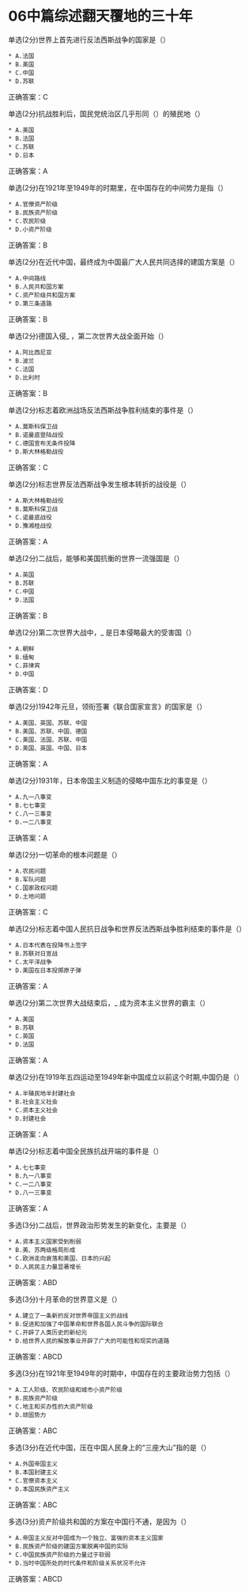 # 06中篇综述翻天覆地的三十年

单选(2分)世界上首先进行反法西斯战争的国家是（）    

    * A.法国
    * B.美国
    * C.中国
    * D.苏联
正确答案：C    

单选(2分)抗战胜利后，国民党统治区几乎形同（）的殖民地（）    

    * A.美国
    * B.法国
    * C.苏联
    * D.日本
正确答案：A    

单选(2分)在1921年至1949年的时期里，在中国存在的中间势力是指（）    

    * A.官僚资产阶级
    * B.民族资产阶级
    * C.农民阶级
    * D.小资产阶级
正确答案：B    

单选(2分)在近代中国，最终成为中国最广大人民共同选择的建国方案是（）    

    * A.中间路线
    * B.人民共和国方案
    * C.资产阶级共和国方案
    * D.第三条道路
正确答案：B    

单选(2分)德国入侵_  ，第二次世界大战全面开始（）    

    * A.阿比西尼亚
    * B.波兰
    * C.法国
    * D.比利时
正确答案：B    

单选(2分)标志着欧洲战场反法西斯战争胜利结束的事件是（）    

    * A.莫斯科保卫战
    * B.诺曼底登陆战役
    * C.德国宣布无条件投降
    * D.斯大林格勒战役
正确答案：C    

单选(2分)标志世界反法西斯战争发生根本转折的战役是（）    

    * A.斯大林格勒战役
    * B.莫斯科保卫战
    * C.诺曼底战役
    * D.豫湘桂战役
正确答案：A    

单选(2分)二战后，能够和美国抗衡的世界一流强国是（）    

    * A.英国
    * B.苏联
    * C.中国
    * D.法国
正确答案：B    

单选(2分)第二次世界大战中，_   是日本侵略最大的受害国（）    

    * A.朝鲜
    * B.缅甸
    * C.菲律宾
    * D.中国
正确答案：D    

单选(2分)1942年元旦，领衔签署《联合国家宣言》的国家是（）    

    * A.美国、英国、苏联、中国
    * B.美国、苏联、中国、德国
    * C.美国、法国、苏联、中国
    * D.美国、英国、中国、日本
正确答案：A    

单选(2分)1931年，日本帝国主义制造的侵略中国东北的事变是（）    

    * A.九一八事变
    * B.七七事变 
    * C.八一三事变
    * D.一二八事变
正确答案：A    

单选(2分)一切革命的根本问题是（）    

    * A.农民问题
    * B.军队问题
    * C.国家政权问题
    * D.土地问题
正确答案：C    

单选(2分)标志着中国人民抗日战争和世界反法西斯战争胜利结束的事件是（）    

    * A.日本代表在投降书上签字
    * B.苏联对日宣战
    * C.太平洋战争
    * D.美国在日本投掷原子弹
正确答案：A    

单选(2分)第二次世界大战结束后，_   成为资本主义世界的霸主（）    

    * A.美国
    * B.苏联
    * C.英国
    * D.法国
正确答案：A    

单选(2分)在1919年五四运动至1949年新中国成立以前这个时期,中国仍是（）    

    * A.半殖民地半封建社会
    * B.社会主义社会
    * C.资本主义社会
    * D.封建社会
正确答案：A    

单选(2分)标志着中国全民族抗战开端的事件是（）    

    * A.七七事变
    * B.九一八事变
    * C.一二八事变
    * D.八一三事变
正确答案：A    

多选(3分)二战后，世界政治形势发生的新变化，主要是（）    

    * A.资本主义国家受到削弱
    * B.美、苏两级格局形成
    * C.欧洲走向衰落和美国、日本的兴起
    * D.人民民主力量显著增长
正确答案：ABD    

多选(3分)十月革命的世界意义是（）    

    * A.建立了一条新的反对世界帝国主义的战线
    * B.促进和加强了中国革命和世界各国人民斗争的国际联合
    * C.开辟了人类历史的新纪元
    * D.给世界人民的解放事业开辟了广大的可能性和现实的道路
正确答案：ABCD    

多选(3分)在1921年至1949年的时期中，中国存在的主要政治势力包括（）    

    * A.工人阶级、农民阶级和城市小资产阶级
    * B.民族资产阶级
    * C.地主和买办性的大资产阶级
    * D.顽固势力
正确答案：ABC    

多选(3分)在近代中国，压在中国人民身上的“三座大山”指的是（）    

    * A.外国帝国主义
    * B.本国封建主义
    * C.官僚资本主义
    * D.本国民族资产主义
正确答案：ABC    

多选(3分)资产阶级共和国的方案在中国行不通，是因为（）    

    * A.帝国主义反对中国成为一个独立、富强的资本主义国家
    * B.民族资产阶级的建国方案脱离中国的实际
    * C.中国民族资产阶级的力量过于软弱
    * D.当时中国所处的时代条件和阶级关系状况不允许
正确答案：ABCD    

